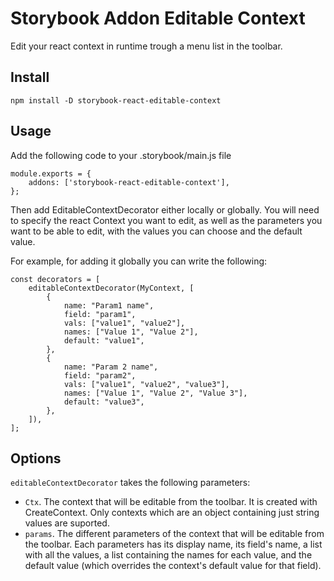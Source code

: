 # Storybook Addon Editable Context

Edit your react context in runtime trough a menu list in the toolbar.

## Install

    npm install -D storybook-react-editable-context

## Usage

Add the following code to your .storybook/main.js file

    module.exports = {
        addons: ['storybook-react-editable-context'],
    };

Then add EditableContextDecorator either locally or globally.
You will need to specify the react Context you want to edit, as well as the parameters you want to be able to edit, with the values you can choose and the default value.

For example, for adding it globally you can write the following:

    const decorators = [
        editableContextDecorator(MyContext, [
            {
                name: "Param1 name",
                field: "param1",
                vals: ["value1", "value2"],
                names: ["Value 1", "Value 2"],
                default: "value1",
            },
            {
                name: "Param 2 name",
                field: "param2",
                vals: ["value1", "value2", "value3"],
                names: ["Value 1", "Value 2", "Value 3"],
                default: "value3",
            },
        ]),
    ];

## Options

`editableContextDecorator` takes the following parameters:

* `Ctx`. The context that will be editable from the toolbar. It is created with CreateContext. Only contexts which are an object containing just string values are suported.
* `params`. The different parameters of the context that will be editable from the toolbar. Each parameters has its display name, its field's name, a list with all the values, a list containing the names for each value, and the default value (which overrides the context's default value for that field).
